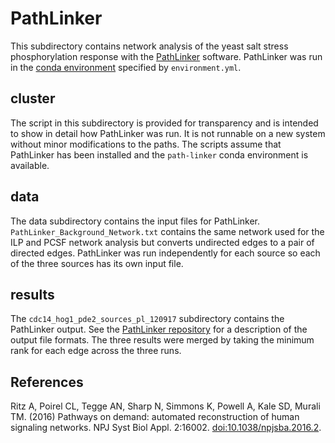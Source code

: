 # PathLinker
This subdirectory contains network analysis of the yeast salt stress phosphorylation response with the [PathLinker](https://github.com/Murali-group/PathLinker) software.
PathLinker was run in the [conda environment](https://conda.io/docs/user-guide/tasks/manage-environments.html#creating-an-environment-from-an-environment-yml-file) specified by `environment.yml`.

## cluster
The script in this subdirectory is provided for transparency and is intended to show in detail how PathLinker was run.
It is not runnable on a new system without minor modifications to the paths.
The scripts assume that PathLinker has been installed and the `path-linker` conda environment is available.

## data
The data subdirectory contains the input files for PathLinker.
`PathLinker_Background_Network.txt` contains the same network used for the ILP  and PCSF network analysis but converts undirected edges to a pair of directed edges.
PathLinker was run independently for each source so each of the three sources has its own input file.

## results
The `cdc14_hog1_pde2_sources_pl_120917` subdirectory contains the PathLinker output.
See the [PathLinker repository](https://github.com/Murali-group/PathLinker) for a description of the output file formats.
The three results were merged by taking the minimum rank for each edge across the three runs.

## References
Ritz A, Poirel CL, Tegge AN, Sharp N, Simmons K, Powell A, Kale SD, Murali TM.
(2016)
Pathways on demand: automated reconstruction of human signaling networks.
NPJ Syst Biol Appl. 2:16002.
[doi:10.1038/npjsba.2016.2](https://doi.org/10.1038/npjsba.2016.2).
